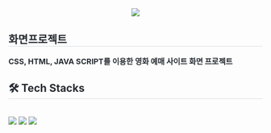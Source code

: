 <div align= "center">
    <img src="https://capsule-render.vercel.app/api?type=cylinder&color=543898&height=120&text=이젠무비%20-%20화면프로젝트&animation=&fontColor=ffffff&fontSize=40" />
    </div>
    <div style="text-align: left;"> 
    <h2 style="border-bottom: 1px solid #d8dee4; color: #282d33;"> 화면프로젝트 </h2>  
    <div style="font-weight: 700; font-size: 15px; text-align: left; color: #282d33;"> CSS, HTML, JAVA SCRIPT를 이용한 영화 예매 사이트 화면 프로젝트 </div> 
    </div>
    <div style="text-align: left;">
    <h2 style="border-bottom: 1px solid #d8dee4; color: #282d33;"> 🛠️ Tech Stacks </h2> <br> 
    <div style="margin: ; text-align: left;" "text-align: left;"> <img src="https://img.shields.io/badge/CSS3-1572B6?style=flat&logo=CSS3&logoColor=white">
          <img src="https://img.shields.io/badge/HTML5-E34F26?style=flat&logo=HTML5&logoColor=white">
          <img src="https://img.shields.io/badge/Javascript-F7DF1E?style=flat&logo=Javascript&logoColor=white">
          </div>
    </div>
   
